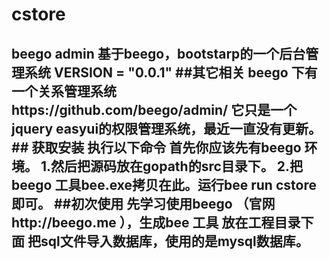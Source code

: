 # cstore
## beego admin  基于beego，bootstarp的一个后台管理系统  VERSION = "0.0.1" ##其它相关 beego 下有一个关系管理系统https://github.com/beego/admin/  它只是一个jquery easyui的权限管理系统，最近一直没有更新。  ## 获取安装  执行以下命令 首先你应该先有beego 环境。 1.然后把源码放在gopath的src目录下。 2.把beego 工具bee.exe拷贝在此。运行bee run cstore即可。    ##初次使用 先学习使用beego （官网http://beego.me ），生成bee 工具 放在工程目录下面  把sql文件导入数据库，使用的是mysql数据库。
